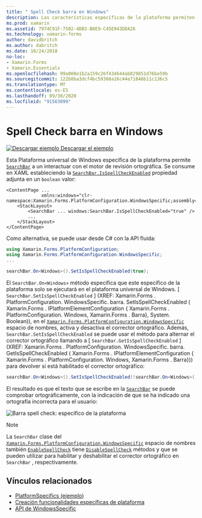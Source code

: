 ```yaml
---
title: " Spell Check barra en Windows"
description: Las características específicas de la plataforma permiten consumir funcionalidad que solo está disponible en una plataforma específica, sin necesidad de implementar representadores o efectos personalizados. En este artículo se explica cómo consumir la plataforma específica de Windows que permite a un barra interactuar con el motor de revisión ortográfica.
ms.prod: xamarin
ms.assetid: 7974C91F-7502-4DB3-B0E9-C45E943DDA26
ms.technology: xamarin-forms
author: davidbritch
ms.author: dabritch
ms.date: 10/24/2018
no-loc:
- Xamarin.Forms
- Xamarin.Essentials
ms.openlocfilehash: 99a008e1b2a159c26f434644ab829851d76be59b
ms.sourcegitcommit: 122b8ba3dcf4bc59368a16c44e71846b11c136c5
ms.translationtype: MT
ms.contentlocale: es-ES
ms.lasthandoff: 09/30/2020
ms.locfileid: "91563099"
---
```

# <a name="searchbar-spell-check-on-windows"></a>Spell Check barra en Windows

[![Descargar ejemplo](~/media/shared/download.png) Descargar el ejemplo](https://docs.microsoft.com/samples/xamarin/xamarin-forms-samples/userinterface-platformspecifics)

Esta Plataforma universal de Windows específica de la plataforma permite [`SearchBar`](xref:Xamarin.Forms.SearchBar) a un interactuar con el motor de revisión ortográfica. Se consume en XAML estableciendo la [`SearchBar.IsSpellCheckEnabled`](xref:Xamarin.Forms.PlatformConfiguration.WindowsSpecific.SearchBar.IsSpellCheckEnabledProperty) propiedad adjunta en un `boolean` valor:

```xaml
<ContentPage ...
             xmlns:windows="clr-namespace:Xamarin.Forms.PlatformConfiguration.WindowsSpecific;assembly=Xamarin.Forms.Core">
    <StackLayout>
        <SearchBar ... windows:SearchBar.IsSpellCheckEnabled="true" />
        ...
    </StackLayout>
</ContentPage>
```

Como alternativa, se puede usar desde C# con la API fluida:

```csharp
using Xamarin.Forms.PlatformConfiguration;
using Xamarin.Forms.PlatformConfiguration.WindowsSpecific;
...

searchBar.On<Windows>().SetIsSpellCheckEnabled(true);
```

El `SearchBar.On<Windows>` método especifica que este específico de la plataforma solo se ejecutará en el plataforma universal de Windows. [ `SearchBar.SetIsSpellCheckEnabled` ] (XREF: Xamarin.Forms . PlatformConfiguration. WindowsSpecific. barra. SetIsSpellCheckEnabled ( Xamarin.Forms . IPlatformElementConfiguration { Xamarin.Forms . PlatformConfiguration. Windows, Xamarin.Forms . Barra}, System. Boolean)), en el [`Xamarin.Forms.PlatformConfiguration.WindowsSpecific`](xref:Xamarin.Forms.PlatformConfiguration.WindowsSpecific) espacio de nombres, activa y desactiva el corrector ortográfico. Además, `SearchBar.SetIsSpellCheckEnabled` se puede usar el método para alternar el corrector ortográfico llamando a [ `SearchBar.GetIsSpellCheckEnabled` ] (XREF: Xamarin.Forms . PlatformConfiguration. WindowsSpecific. barra. GetIsSpellCheckEnabled ( Xamarin.Forms . IPlatformElementConfiguration { Xamarin.Forms . PlatformConfiguration. Windows, Xamarin.Forms . Barra})) para devolver si está habilitado el corrector ortográfico:

```csharp
searchBar.On<Windows>().SetIsSpellCheckEnabled(!searchBar.On<Windows>().GetIsSpellCheckEnabled());
```

El resultado es que el texto que se escribe en la [`SearchBar`](xref:Xamarin.Forms.SearchBar) se puede comprobar ortográficamente, con la indicación de que se ha indicado una ortografía incorrecta para el usuario:

![Barra spell check: específico de la plataforma](searchbar-spell-check-images/searchbar-spellcheck.png "Barra spell check: específico de la plataforma")

> [!NOTE]
> La `SearchBar` clase del [`Xamarin.Forms.PlatformConfiguration.WindowsSpecific`](xref:Xamarin.Forms.PlatformConfiguration.WindowsSpecific) espacio de nombres también [`EnableSpellCheck`](xref:Xamarin.Forms.PlatformConfiguration.WindowsSpecific.SearchBar.EnableSpellCheck*) tiene [`DisableSpellCheck`](xref:Xamarin.Forms.PlatformConfiguration.WindowsSpecific.SearchBar.DisableSpellCheck*) métodos y que se pueden utilizar para habilitar y deshabilitar el corrector ortográfico en `SearchBar` , respectivamente.

## <a name="related-links"></a>Vínculos relacionados

- [PlatformSpecifics (ejemplo)](/samples/xamarin/xamarin-forms-samples/userinterface-platformspecifics)
- [Creación funcionalidades específicas de plataforma](~/xamarin-forms/platform/platform-specifics/index.md#creating-platform-specifics)
- [API de WindowsSpecific](xref:Xamarin.Forms.PlatformConfiguration.WindowsSpecific)